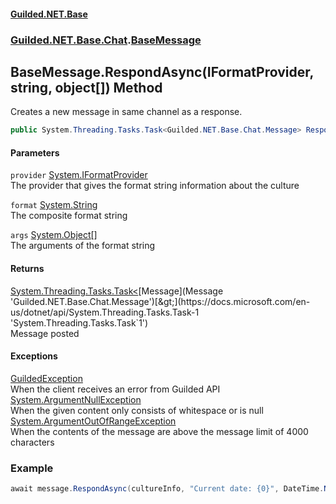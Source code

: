 
#### [Guilded.NET.Base](index 'index')
### [Guilded.NET.Base.Chat](index#Guilded_NET_Base_Chat 'Guilded.NET.Base.Chat').[BaseMessage](BaseMessage 'Guilded.NET.Base.Chat.BaseMessage')
## BaseMessage.RespondAsync(IFormatProvider, string, object[]) Method
Creates a new message in same channel as a response.  
```csharp
public System.Threading.Tasks.Task<Guilded.NET.Base.Chat.Message> RespondAsync(System.IFormatProvider provider, string format, params object[] args);
```

#### Parameters
<a name='Guilded_NET_Base_Chat_BaseMessage_RespondAsync(System_IFormatProvider_string_object__)_provider'></a>
`provider` [System.IFormatProvider](https://docs.microsoft.com/en-us/dotnet/api/System.IFormatProvider 'System.IFormatProvider')  
The provider that gives the format string information about the culture
  
<a name='Guilded_NET_Base_Chat_BaseMessage_RespondAsync(System_IFormatProvider_string_object__)_format'></a>
`format` [System.String](https://docs.microsoft.com/en-us/dotnet/api/System.String 'System.String')  
The composite format string
  
<a name='Guilded_NET_Base_Chat_BaseMessage_RespondAsync(System_IFormatProvider_string_object__)_args'></a>
`args` [System.Object](https://docs.microsoft.com/en-us/dotnet/api/System.Object 'System.Object')[[]](https://docs.microsoft.com/en-us/dotnet/api/System.Array 'System.Array')  
The arguments of the format string
  

#### Returns
[System.Threading.Tasks.Task&lt;](https://docs.microsoft.com/en-us/dotnet/api/System.Threading.Tasks.Task-1 'System.Threading.Tasks.Task`1')[Message](Message 'Guilded.NET.Base.Chat.Message')[&gt;](https://docs.microsoft.com/en-us/dotnet/api/System.Threading.Tasks.Task-1 'System.Threading.Tasks.Task`1')  
Message posted

#### Exceptions
[GuildedException](GuildedException 'Guilded.NET.Base.GuildedException')  
When the client receives an error from Guilded API
[System.ArgumentNullException](https://docs.microsoft.com/en-us/dotnet/api/System.ArgumentNullException 'System.ArgumentNullException')  
When the given content only consists of whitespace or is null
[System.ArgumentOutOfRangeException](https://docs.microsoft.com/en-us/dotnet/api/System.ArgumentOutOfRangeException 'System.ArgumentOutOfRangeException')  
When the contents of the message are above the message limit of 4000 characters
### Example
```csharp
await message.RespondAsync(cultureInfo, "Current date: {0}", DateTime.Now);  
```
